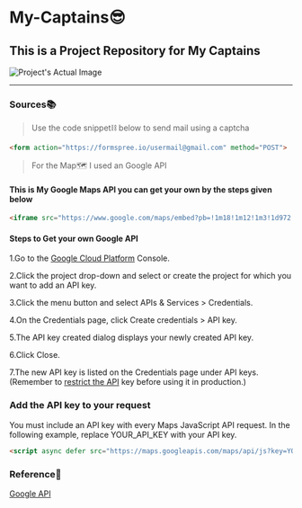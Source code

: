 # My-Captains😎

## This is a Project Repository for My Captains

![Project's Actual Image](https://user-images.githubusercontent.com/34863222/89726646-51968a00-da3a-11ea-8755-5a0cbdd596b2.PNG)

---

### Sources📚

>Use the code snippet⛓ below to send mail using a captcha

```html
<form action="https://formspree.io/usermail@gmail.com" method="POST">
```

>For the Map🗺 I used an Google API

#### This is My Google Maps API you can get your own by the steps given below

```html
<iframe src="https://www.google.com/maps/embed?pb=!1m18!1m12!1m3!1d972.0337219145268!2d80.21373820953015!3d12.963219329845975!2m3!1f0!2f0!3f0!3m2!1i1024!2i768!4f13.1!3m3!1m2!1s0x3a525dbe61ae540f%3A0x938689daad97ba01!2sArumugam%20St%2C%20Ram%20Nagar%20South%2C%20Madipakkam%2C%20Chennai%2C%20Tamil%20Nadu%20600042!5e0!3m2!1sen!2sin!4v1594472620871!5m2!1sen!2sin" width="100%" height="100%" frameborder="0" style="border:0;" allowfullscreen="" aria-hidden="false" tabindex="0"></iframe>
```

#### Steps to Get your own Google API

1.Go to the [Google Cloud Platform](https://console.cloud.google.com/google/maps-apis/new?project=portfolio-283012&folder=&organizationId=) Console.

2.Click the project drop-down and select or create the project for which you want to add an API key.

3.Click the menu button  and select APIs & Services > Credentials.

4.On the Credentials page, click Create credentials > API key.

5.The API key created dialog displays your newly created API key.

6.Click Close.

7.The new API key is listed on the Credentials page under API keys. (Remember to [restrict the API](https://developers.google.com/maps/documentation/javascript/get-api-key#restrict_key) key before using it in production.)

### Add the API key to your request

<p>You must include an API key with every Maps JavaScript API request. In the following example, replace YOUR_API_KEY with your API key.</p>

```html
<script async defer src="https://maps.googleapis.com/maps/api/js?key=YOUR_API_KEY&callback=initMap" type="text/javascript"></script>
```

### Reference🔖

[Google API](https://developers.google.com/maps/documentation/javascript/get-api-key)
